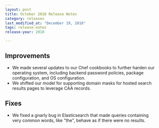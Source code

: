 ```yaml
---
layout: post
title: October 2018 Release Notes
category: releases
last_modified_at: "December 19, 2018"
tags: release-notes
release-year: 2018

---
```


## Improvements
* We made several updates to our Chef cookbooks to further harden our operating system, including backend password policies, package configuration, and OS configuration.
* We shifted our model for supporting domain masks for hosted search results pages to leverage CAA records.

## Fixes
* We fixed a gnarly bug in Elasticsearch that made queries containing very common words, like "the", behave as if there were no results.
